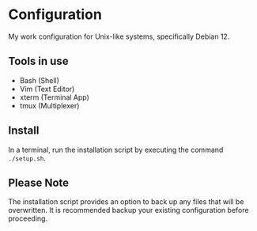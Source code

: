 # Configuration 
My work configuration for Unix-like systems, specifically Debian 12.

Tools in use
------------
  * Bash (Shell)    
  * Vim (Text Editor)    
  * xterm (Terminal App)
  * tmux (Multiplexer)

Install
-------
In a terminal, run the installation script by executing the command ``` ./setup.sh ```.

Please Note
-----------
The installation script provides an option to back up any files that will be overwritten. It is recommended backup your existing configuration before proceeding.
